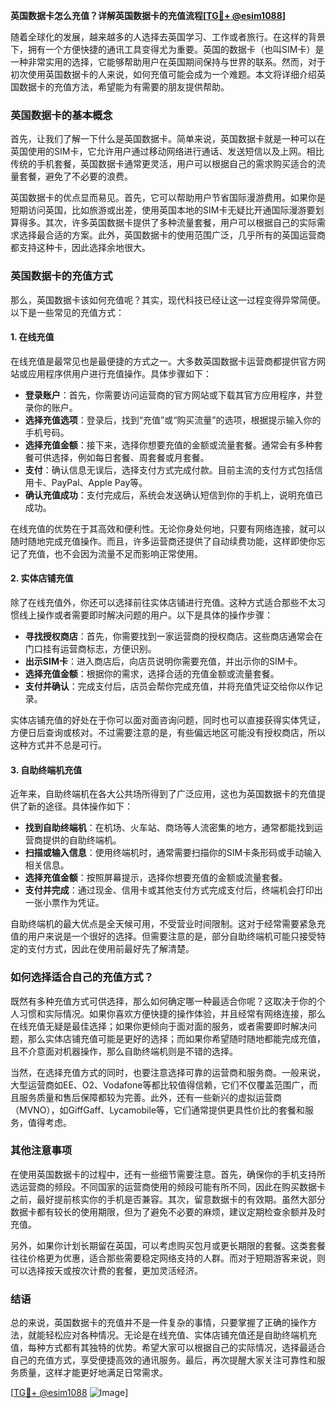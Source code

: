 **英国数据卡怎么充值？详解英国数据卡的充值流程[[TG💪+ @esim1088](https://t.me/s/esim1088)]**

随着全球化的发展，越来越多的人选择去英国学习、工作或者旅行。在这样的背景下，拥有一个方便快捷的通讯工具变得尤为重要。英国的数据卡（也叫SIM卡）是一种非常实用的选择，它能够帮助用户在英国期间保持与世界的联系。然而，对于初次使用英国数据卡的人来说，如何充值可能会成为一个难题。本文将详细介绍英国数据卡的充值方法，希望能为有需要的朋友提供帮助。

### 英国数据卡的基本概念

首先，让我们了解一下什么是英国数据卡。简单来说，英国数据卡就是一种可以在英国使用的SIM卡，它允许用户通过移动网络进行通话、发送短信以及上网。相比传统的手机套餐，英国数据卡通常更灵活，用户可以根据自己的需求购买适合的流量套餐，避免了不必要的浪费。

英国数据卡的优点显而易见。首先，它可以帮助用户节省国际漫游费用。如果你是短期访问英国，比如旅游或出差，使用英国本地的SIM卡无疑比开通国际漫游要划算得多。其次，许多英国数据卡提供了多种流量套餐，用户可以根据自己的实际需求选择最合适的方案。此外，英国数据卡的使用范围广泛，几乎所有的英国运营商都支持这种卡，因此选择余地很大。

### 英国数据卡的充值方式

那么，英国数据卡该如何充值呢？其实，现代科技已经让这一过程变得异常简便。以下是一些常见的充值方式：

#### 1. 在线充值

在线充值是最常见也是最便捷的方式之一。大多数英国数据卡运营商都提供官方网站或应用程序供用户进行充值操作。具体步骤如下：

- **登录账户**：首先，你需要访问运营商的官方网站或下载其官方应用程序，并登录你的账户。
- **选择充值选项**：登录后，找到“充值”或“购买流量”的选项，根据提示输入你的手机号码。
- **选择充值金额**：接下来，选择你想要充值的金额或流量套餐。通常会有多种套餐可供选择，例如每日套餐、周套餐或月套餐。
- **支付**：确认信息无误后，选择支付方式完成付款。目前主流的支付方式包括信用卡、PayPal、Apple Pay等。
- **确认充值成功**：支付完成后，系统会发送确认短信到你的手机上，说明充值已成功。

在线充值的优势在于其高效和便利性。无论你身处何地，只要有网络连接，就可以随时随地完成充值操作。而且，许多运营商还提供了自动续费功能，这样即使你忘记了充值，也不会因为流量不足而影响正常使用。

#### 2. 实体店铺充值

除了在线充值外，你还可以选择前往实体店铺进行充值。这种方式适合那些不太习惯线上操作或者需要即时解决问题的用户。以下是具体的操作步骤：

- **寻找授权商店**：首先，你需要找到一家运营商的授权商店。这些商店通常会在门口挂有运营商标志，方便识别。
- **出示SIM卡**：进入商店后，向店员说明你需要充值，并出示你的SIM卡。
- **选择充值金额**：根据你的需求，选择合适的充值金额或流量套餐。
- **支付并确认**：完成支付后，店员会帮你完成充值，并将充值凭证交给你以作记录。

实体店铺充值的好处在于你可以面对面咨询问题，同时也可以直接获得实体凭证，方便日后查询或核对。不过需要注意的是，有些偏远地区可能没有授权商店，所以这种方式并不总是可行。

#### 3. 自助终端机充值

近年来，自助终端机在各大公共场所得到了广泛应用，这也为英国数据卡的充值提供了新的途径。具体操作如下：

- **找到自助终端机**：在机场、火车站、商场等人流密集的地方，通常都能找到运营商提供的自助终端机。
- **扫描或输入信息**：使用终端机时，通常需要扫描你的SIM卡条形码或手动输入相关信息。
- **选择充值金额**：按照屏幕提示，选择你想要充值的金额或流量套餐。
- **支付并完成**：通过现金、信用卡或其他支付方式完成支付后，终端机会打印出一张小票作为凭证。

自助终端机的最大优点是全天候可用，不受营业时间限制。这对于经常需要紧急充值的用户来说是一个很好的选择。但需要注意的是，部分自助终端机可能只接受特定的支付方式，因此在使用前最好先了解清楚。

### 如何选择适合自己的充值方式？

既然有多种充值方式可供选择，那么如何确定哪一种最适合你呢？这取决于你的个人习惯和实际情况。如果你喜欢方便快捷的操作体验，并且经常有网络连接，那么在线充值无疑是最佳选择；如果你更倾向于面对面的服务，或者需要即时解决问题，那么实体店铺充值可能是更好的选择；而如果你希望随时随地都能完成充值，且不介意面对机器操作，那么自助终端机则是不错的选择。

当然，在选择充值方式的同时，也要注意选择可靠的运营商和服务商。一般来说，大型运营商如EE、O2、Vodafone等都比较值得信赖，它们不仅覆盖范围广，而且服务质量和售后保障都较为完善。此外，还有一些新兴的虚拟运营商（MVNO），如GiffGaff、Lycamobile等，它们通常提供更具性价比的套餐和服务，值得考虑。

### 其他注意事项

在使用英国数据卡的过程中，还有一些细节需要注意。首先，确保你的手机支持所选运营商的频段。不同国家的运营商使用的频段可能有所不同，因此在购买数据卡之前，最好提前核实你的手机是否兼容。其次，留意数据卡的有效期。虽然大部分数据卡都有较长的使用期限，但为了避免不必要的麻烦，建议定期检查余额并及时充值。

另外，如果你计划长期留在英国，可以考虑购买包月或更长期限的套餐。这类套餐往往价格更为优惠，适合那些需要稳定网络支持的人群。而对于短期游客来说，则可以选择按天或按次计费的套餐，更加灵活经济。

### 结语

总的来说，英国数据卡的充值并不是一件复杂的事情，只要掌握了正确的操作方法，就能轻松应对各种情况。无论是在线充值、实体店铺充值还是自助终端机充值，每种方式都有其独特的优势。希望大家可以根据自己的实际情况，选择最适合自己的充值方式，享受便捷高效的通讯服务。最后，再次提醒大家关注可靠性和服务质量，这样才能更好地满足日常需求。

[[TG💪+ @esim1088](https://t.me/s/esim1088) ![Image](https://i.postimg.cc/4NQfJmqS/Snipaste-2025-05-13-00-14-12.png)]